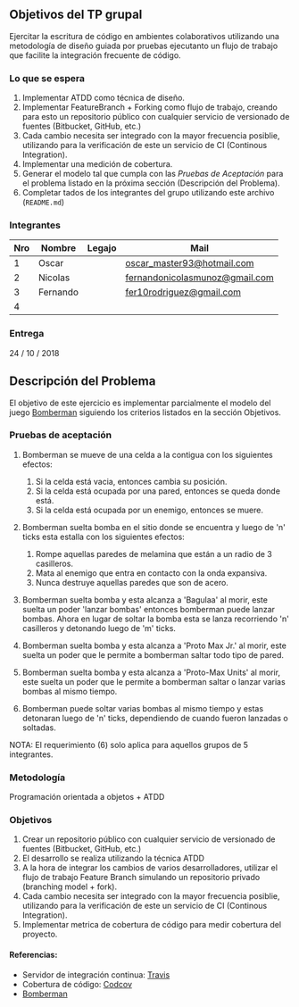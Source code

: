 ## Objetivos del TP grupal
Ejercitar la escritura de código en ambientes colaborativos utilizando una metodología de diseño guiada por pruebas ejecutanto un flujo de trabajo que facilite la integración frecuente de código.

### Lo que se espera

1. Implementar ATDD como técnica de diseño.  
2. Implementar FeatureBranch + Forking como flujo de trabajo, creando para esto un repositorio público con cualquier servicio de versionado de fuentes (Bitbucket, GitHub, etc.)
3. Cada cambio necesita ser integrado con la mayor frecuencia posiblie, utilizando para la verificación de este un servicio de CI (Continous Integration).
4. Implementar una medición de cobertura. 
5. Generar el modelo tal que cumpla con las _Pruebas de Aceptación_ para el problema listado en la próxima sección (Descripción del Problema).
6. Completar tados de los integrantes del grupo utilizando este archivo (```README.md```)

### Integrantes

Nro | Nombre   | Legajo | Mail
----|----------|--------|----------------------------- 
1   |  Oscar   |        | oscar_master93@hotmail.com      |
2   |  Nicolas |        | fernandonicolasmunoz@gmail.com  |
3   |  Fernando|        | fer10rodriguez@gmail.com        |
4   |          |        |
    
### Entrega

24 / 10 / 2018

## Descripción del Problema

El objetivo de este ejercicio es implementar parcialmente el modelo del juego [Bomberman][2] siguiendo los criterios listados en la sección Objetivos.

### Pruebas de aceptación

1. Bomberman se mueve de una celda a la contigua con los siguientes efectos:
    1. Si la celda está vacia, entonces cambia su posición.
    2. Si la celda está ocupada por una pared, entonces se queda donde está.
    3. Si la celda está ocupada por un enemigo, entonces se muere.
2. Bomberman suelta bomba en el sitio donde se encuentra y luego de 'n' ticks esta estalla con los siguientes efectos:
    1. Rompe aquellas paredes de melamina que están a un radio de 3 casilleros.
    2. Mata al enemigo que entra en contacto con la onda expansiva.
    3. Nunca destruye aquellas paredes que son de acero.
3. Bomberman suelta bomba y esta alcanza a 'Bagulaa' al morir, este suelta un poder 'lanzar bombas' entonces bomberman puede lanzar bombas. Ahora en lugar de soltar la bomba esta se lanza recorriendo 'n' casilleros y detonando luego de 'm' ticks.
4. Bomberman suelta bomba y esta alcanza a 'Proto Max Jr.' al morir, este suelta un poder que le permite a bomberman saltar todo tipo de pared.
5. Bomberman suelta bomba y esta alcanza a 'Proto-Max Units' al morir, este suelta un poder que le permite a bomberman saltar o lanzar varias bombas al mismo tiempo.

6. Bomberman puede soltar varias bombas al mismo tiempo y estas detonaran luego de 'n' ticks, dependiendo de cuando fueron lanzadas o soltadas.

NOTA: El requerimiento (6) solo aplica para aquellos grupos de 5 integrantes.

### Metodología

Programación orientada a objetos + ATDD

### Objetivos

1. Crear un repositorio público con cualquier servicio de versionado de fuentes (Bitbucket, GitHub, etc.)
2. El desarrollo se realiza utilizando la técnica ATDD
3. A la hora de integrar los cambios de varios desarrolladores, utilizar el flujo de trabajo Feature Branch simulando un repositorio privado (branching model + fork).
4. Cada cambio necesita ser integrado con la mayor frecuencia posiblie, utilizando para la verificación de este un servicio de CI (Continous Integration).
5. Implementar metrica de cobertura de código para medir cobertura del proyecto.

#### Referencias:

- Servidor de integración continua: [Travis][1]
- Cobertura de código: [Codcov][3]
- [Bomberman][2]

[1]: https://travis-ci.org/
[3]: https://codecov.io/gh
[2]: http://bomberman.wikia.com/wiki/Bagura
